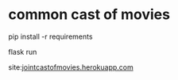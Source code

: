 <h1>common cast of movies</h1>
<p>pip install -r requirements</p>
<p>flask run</p>
<p>site:<a href="https://jointcastofmovies.herokuapp.com">jointcastofmovies.herokuapp.com</a></p>
